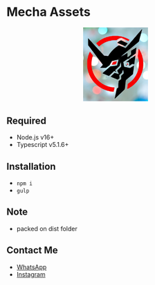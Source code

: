 # Mecha Assets
<p align="center">
<img src="./assets/ResourcePack/pack_icon.png" width=150 />
</p>

## Required
- Node.js v16+
- Typescript v5.1.6+

## Installation
- `npm i`
- `gulp`

## Note
- packed on dist folder

## Contact Me
- <a href="https://wa.me/6285559038021?text=Hi" target="_blank">WhatsApp</a>
- <a href="https://www.instagram.com/hanif_az.sq.61" target="_blank">Instagram</a>